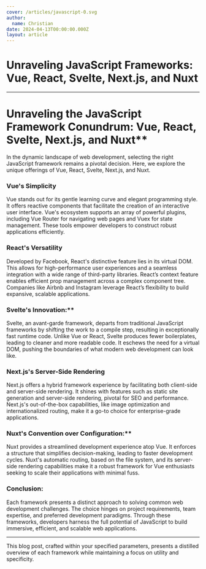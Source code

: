 ```yaml
---
cover: /articles/javascript-0.svg
author:
  name: Christian
date: 2024-04-13T00:00:00.000Z
layout: article
---
```


# Unraveling JavaScript Frameworks: Vue, React, Svelte, Next.js, and Nuxt

---

# Unraveling the JavaScript Framework Conundrum: Vue, React, Svelte, Next.js, and Nuxt**

In the dynamic landscape of web development, selecting the right JavaScript framework remains a pivotal decision. Here, we explore the unique offerings of Vue, React, Svelte, Next.js, and Nuxt.

### Vue's Simplicity

Vue stands out for its gentle learning curve and elegant programming style. It offers reactive components that facilitate the creation of an interactive user interface. Vue's ecosystem supports an array of powerful plugins, including Vue Router for navigating web pages and Vuex for state management. These tools empower developers to construct robust applications efficiently.

### React's Versatility

Developed by Facebook, React's distinctive feature lies in its virtual DOM. This allows for high-performance user experiences and a seamless integration with a wide range of third-party libraries. React’s context feature enables efficient prop management across a complex component tree. Companies like Airbnb and Instagram leverage React’s flexibility to build expansive, scalable applications.

### Svelte's Innovation:**

Svelte, an avant-garde framework, departs from traditional JavaScript frameworks by shifting the work to a compile step, resulting in exceptionally fast runtime code. Unlike Vue or React, Svelte produces fewer boilerplates, leading to cleaner and more readable code. It eschews the need for a virtual DOM, pushing the boundaries of what modern web development can look like.

### Next.js's Server-Side Rendering

Next.js offers a hybrid framework experience by facilitating both client-side and server-side rendering. It shines with features such as static site generation and server-side rendering, pivotal for SEO and performance. Next.js's out-of-the-box capabilities, like image optimization and internationalized routing, make it a go-to choice for enterprise-grade applications.

### Nuxt's Convention over Configuration:**

Nuxt provides a streamlined development experience atop Vue. It enforces a structure that simplifies decision-making, leading to faster development cycles. Nuxt's automatic routing, based on the file system, and its server-side rendering capabilities make it a robust framework for Vue enthusiasts seeking to scale their applications with minimal fuss.

### Conclusion:

Each framework presents a distinct approach to solving common web development challenges. The choice hinges on project requirements, team expertise, and preferred development paradigms. Through these frameworks, developers harness the full potential of JavaScript to build immersive, efficient, and scalable web applications. 

---

This blog post, crafted within your specified parameters, presents a distilled overview of each framework while maintaining a focus on utility and specificity.